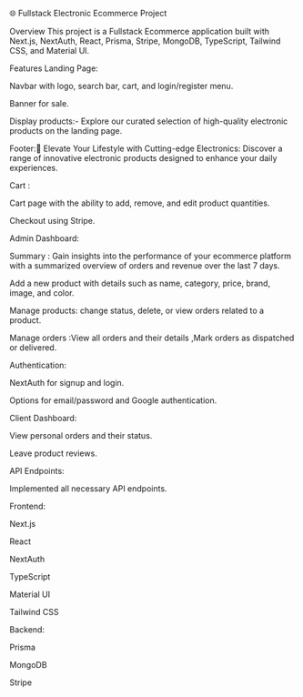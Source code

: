 🌐 Fullstack Electronic Ecommerce Project

Overview
This project is a Fullstack Ecommerce application built with Next.js, NextAuth, React, Prisma, Stripe, MongoDB, TypeScript, Tailwind CSS, and Material UI.

Features
Landing Page:

Navbar with logo, search bar, cart, and login/register menu.


Banner for sale.

Display products:- Explore our curated selection of high-quality electronic products on the landing page.


Footer:🔌 Elevate Your Lifestyle with Cutting-edge Electronics: Discover a range of innovative electronic products designed to enhance your daily experiences.


Cart :


Cart page with the ability to add, remove, and edit product quantities.

Checkout using Stripe.

Admin Dashboard:

Summary :  Gain insights into the performance of your ecommerce platform with a summarized overview of orders and revenue over the last 7 days.

Add a new product with details such as name, category, price, brand, image, and color.

Manage products: change status, delete, or view orders related to a product.

Manage orders :View all orders and their details ,Mark orders as dispatched or delivered.

Authentication:

NextAuth for signup and login.

Options for email/password and Google authentication.

Client Dashboard:

View personal orders and their status.

Leave product reviews.

API Endpoints:

Implemented all necessary API endpoints.

Frontend:

Next.js

React

NextAuth

TypeScript

Material UI

Tailwind CSS

Backend:

Prisma

MongoDB

Stripe

